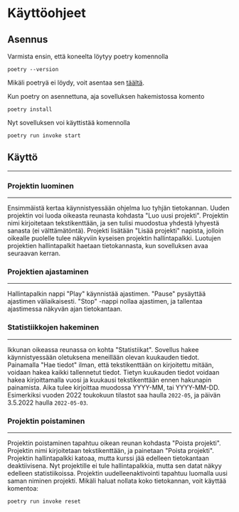 # Käyttöohjeet

## Asennus

Varmista ensin, että koneelta löytyy poetry komennolla
```
poetry --version
```
Mikäli poetryä ei löydy, voit asentaa sen [täältä](https://python-poetry.org/docs/#installation).

Kun poetry on asennettuna, aja sovelluksen hakemistossa komento
```
poetry install
```

Nyt sovelluksen voi käyttistää komennolla
```
poetry run invoke start
```

## Käyttö
___

### Projektin luominen
___

Ensimmäistä kertaa käynnistyessään ohjelma luo tyhjän tietokannan. Uuden projektin voi luoda oikeasta reunasta kohdasta "Luo uusi projekti". Projektin nimi kirjoitetaan tekstikenttään, ja sen tulisi muodostua yhdestä lyhyestä sanasta (ei välttämätöntä). Projekti lisätään "Lisää projekti" napista, jolloin oikealle puolelle tulee näkyviin kyseisen projektin hallintapalkki. Luotujen projektien hallintapalkit haetaan tietokannasta, kun sovelluksen avaa seuraavan kerran.

### Projektien ajastaminen
___

Hallintapalkin nappi "Play" käynnistää ajastimen. "Pause" pysäyttää ajastimen väliaikaisesti. "Stop" -nappi nollaa ajastimen, ja tallentaa ajastimessa näkyvän ajan tietokantaan.

### Statistiikkojen hakeminen
___

Ikkunan oikeassa reunassa on kohta "Statistiikat". Sovellus hakee käynnistyessään oletuksena meneillään olevan kuukauden tiedot. Painamalla "Hae tiedot" ilman, että tekstikenttään on kirjoitettu mitään, voidaan hakea kaikki tallennetut tiedot. Tietyn kuukauden tiedot voidaan hakea kirjoittamalla vuosi ja kuukausi tekstikenttään ennen hakunapin painamista. Aika tulee kirjoittaa muodossa YYYY-MM, tai YYYY-MM-DD. Esimerkiksi vuoden 2022 toukokuun tilastot saa haulla `2022-05`, ja päivän 3.5.2022 haulla `2022-05-03`.

### Projektin poistaminen
___

Projektin poistaminen tapahtuu oikean reunan kohdasta "Poista projekti". Projektin nimi kirjoitetaan tekstikenttään, ja painetaan "Poista projekti". Projektin hallintapalkki katoaa, mutta kurssi jää edelleen tietokantaan deaktiivisena. Nyt projektille ei tule hallintapalkkia, mutta sen datat näkyy edelleen statistiikoissa. Projektin uudelleenaktivointi tapahtuu luomalla uusi saman niminen projekti. Mikäli haluat nollata koko tietokannan, voit käyttää komentoa:
```
poetry run invoke reset
```
